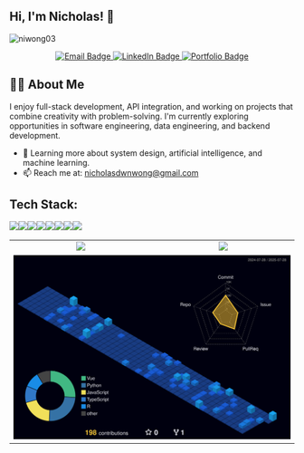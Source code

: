 ## Hi, I'm Nicholas! 👋
<p align="left"> <img src="https://komarev.com/ghpvc/?username=niwong03&label=Profile%20views&color=ffa3dd&style=flat" alt="niwong03" /> </p>
<p align="center">
  <a href="mailto:nicholasdwnwong@gmail.com">
    <img src="https://img.shields.io/badge/email-nicholasdwnwong@gmail.com-23D14836.svg?&style=for-the-badge&logo=gmail&logoColor=white" alt="Email Badge"/>
  </a>
  <a href="https://www.linkedin.com/in/nicholas-wong-110b2b231/" target="_blank">
    <img src="https://img.shields.io/badge/LinkedIn-nicholas--wong-0077B5?style=for-the-badge&logo=linkedin&logoColor=white" alt="LinkedIn Badge"/>
  </a>
   <a href="https://portfolio-github-io-niwong03s-projects.vercel.app/">
    <img src="https://img.shields.io/badge/Portfolio-Visit%20Site-4CAF50?style=for-the-badge&logo=vercel&logoColor=white" alt="Portfolio Badge"/>
  </a>
</p>

## 👨‍💻 About Me

I enjoy full-stack development, API integration, and working on projects that combine creativity with problem-solving. I'm currently exploring opportunities in software engineering, data engineering, and backend development.
- 🌱 Learning more about system design, artificial intelligence, and machine learning.
- 📫 Reach me at: nicholasdwnwong@gmail.com

## Tech Stack:

<img src="https://img.shields.io/badge/JavaScript-F7DF1E?style=for-the-badge&logo=javascript&logoColor=black" /><img src="https://img.shields.io/badge/Python-3776AB?style=for-the-badge&logo=python&logoColor=white" /><img src="https://img.shields.io/badge/React-20232A?style=for-the-badge&logo=react&logoColor=61DAFB" /><img src="https://img.shields.io/badge/C++-00599C?style=for-the-badge&logo=c%2B%2B&logoColor=white" /><img src="https://img.shields.io/badge/Flask-000000?style=for-the-badge&logo=flask&logoColor=white" /><img src="https://img.shields.io/badge/SQL-4479A1?style=for-the-badge&logo=postgresql&logoColor=white" /><img src="https://img.shields.io/badge/HTML5-E34F26?style=for-the-badge&logo=html5&logoColor=white" /><img src="https://img.shields.io/badge/CSS3-1572B6?style=for-the-badge&logo=css3&logoColor=white" />
<table align="center">
  <tr>
    <td align="center">
      <img src="https://github-readme-stats.vercel.app/api?username=niwong03&show_icons=true&theme=tokyonight" />
    </td>
    <td align="center">
      <img src="https://github-readme-stats.vercel.app/api/top-langs?username=niwong03&show_icons=true&theme=tokyonight" height="195" />
    </td>
  </tr>
  <tr>
    <td colspan="2" align="center">
      <img src="./profile-3d-contrib/profile-night-view.svg" width="600" />
    </td>
  </tr>
</table>

<!-- 
**NiWong03/NiWong03** is a ✨ _special_ ✨ repository because its `README.md` (this file) appears on your GitHub profile.

Here are some ideas to get you started:

- 🔭 I’m currently working on ...
- 🌱 I’m currently learning ...
- 👯 I’m looking to collaborate on ...
- 🤔 I’m looking for help with ...
- 💬 Ask me about ...
- 📫 How to reach me: ...
- 😄 Pronouns: ...
- ⚡ Fun fact: ...
-->
